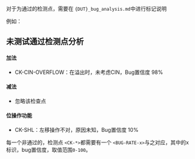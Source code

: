 
对于为通过的检测点，需要在 `{DUT}_bug_analysis.md`中进行标记说明

例如：

## 未测试通过检测点分析

<FG-SIMPLE>

#### 加法 <FC-ADD>
- <CK-CIN-OVERFLOW> CK-CIN-OVERFLOW：在溢出时，未考虑CIN，Bug置信度 98% <BUG-RATE-98>

#### 减法  <FC-SUB>
- <CK-UN-COVERED> 忽略该检查点 <BUG-RATE-0>

<FG-HARD>

#### 位操作功能 <FC-BITOP>
- <CK-SHL> CK-SHL：左移操作不对，原因未知，Bug置信度 10% <BUG-RATE-98>


每一个非通过的，检测点 `<CK-*>`都需要有一个 `<BUG-RATE-x>`与之对应，其中的x标识，bug置信度，取值范围`0-100`。
